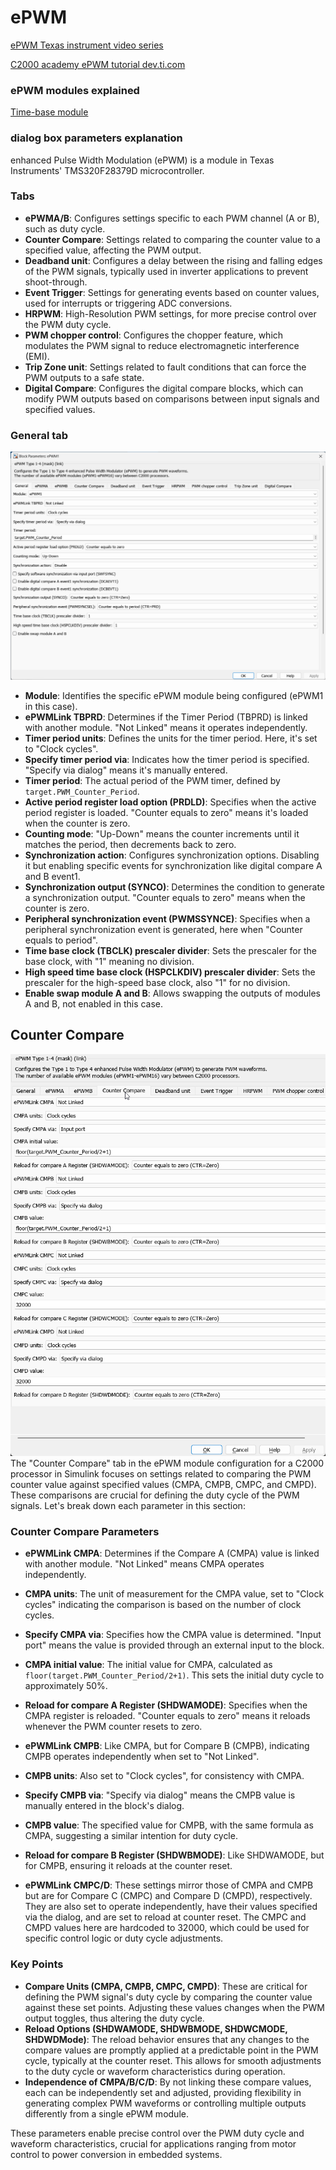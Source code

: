 # ePWM 

[ePWM Texas instrument video series](https://www.ti.com/video/series/C2000-enhanced-pulse-width-modulator.html)

[C2000 academy ePWM tutorial dev.ti.com](https://dev.ti.com/tirex/explore/node?node=A__AbG33Z.DwtBrb89JWwjoTg__C2000-ACADEMY__3H1LnqB__LATEST)

### ePWM modules explained
[Time-base module](./epwm_time_base.md)

### dialog box parameters explanation

enhanced Pulse Width Modulation (ePWM) is a module in Texas Instruments' TMS320F28379D microcontroller. 

### Tabs

- **ePWMA/B**: Configures settings specific to each PWM channel (A or B), such as duty cycle.
- **Counter Compare**: Settings related to comparing the counter value to a specified value, affecting the PWM output.
- **Deadband unit**: Configures a delay between the rising and falling edges of the PWM signals, typically used in inverter applications to prevent shoot-through.
- **Event Trigger**: Settings for generating events based on counter values, used for interrupts or triggering ADC conversions.
- **HRPWM**: High-Resolution PWM settings, for more precise control over the PWM duty cycle.
- **PWM chopper control**: Configures the chopper feature, which modulates the PWM signal to reduce electromagnetic interference (EMI).
- **Trip Zone unit**: Settings related to fault conditions that can force the PWM outputs to a safe state.
- **Digital Compare**: Configures the digital compare blocks, which can modify PWM outputs based on comparisons between input signals and specified values.



### General tab

![alt text](image-26.png)


- **Module**: Identifies the specific ePWM module being configured (ePWM1 in this case).
- **ePWMLink TBPRD**: Determines if the Timer Period (TBPRD) is linked with another module. "Not Linked" means it operates independently.
- **Timer period units**: Defines the units for the timer period. Here, it's set to "Clock cycles".
- **Specify timer period via**: Indicates how the timer period is specified. "Specify via dialog" means it's manually entered.
- **Timer period**: The actual period of the PWM timer, defined by `target.PWM_Counter_Period`.
- **Active period register load option (PRDLD)**: Specifies when the active period register is loaded. "Counter equals to zero" means it's loaded when the counter is zero.
- **Counting mode**: "Up-Down" means the counter increments until it matches the period, then decrements back to zero.
- **Synchronization action**: Configures synchronization options. Disabling it but enabling specific events for synchronization like digital compare A and B event1.
- **Synchronization output (SYNCO)**: Determines the condition to generate a synchronization output. "Counter equals to zero" means when the counter is zero.
- **Peripheral synchronization event (PWMSSYNCE)**: Specifies when a peripheral synchronization event is generated, here when "Counter equals to period".
- **Time base clock (TBCLK) prescaler divider**: Sets the prescaler for the base clock, with "1" meaning no division.
- **High speed time base clock (HSPCLKDIV) prescaler divider**: Sets the prescaler for the high-speed base clock, also "1" for no division.
- **Enable swap module A and B**: Allows swapping the outputs of modules A and B, not enabled in this case.

## Counter Compare
![alt text](image-27.png)
The "Counter Compare" tab in the ePWM module configuration for a C2000 processor in Simulink focuses on settings related to comparing the PWM counter value against specified values (CMPA, CMPB, CMPC, and CMPD). These comparisons are crucial for defining the duty cycle of the PWM signals. Let's break down each parameter in this section:

### Counter Compare Parameters

- **ePWMLink CMPA**: Determines if the Compare A (CMPA) value is linked with another module. "Not Linked" means CMPA operates independently.
- **CMPA units**: The unit of measurement for the CMPA value, set to "Clock cycles" indicating the comparison is based on the number of clock cycles.
- **Specify CMPA via**: Specifies how the CMPA value is determined. "Input port" means the value is provided through an external input to the block.
- **CMPA initial value**: The initial value for CMPA, calculated as `floor(target.PWM_Counter_Period/2+1)`. This sets the initial duty cycle to approximately 50%.
- **Reload for compare A Register (SHDWAMODE)**: Specifies when the CMPA register is reloaded. "Counter equals to zero" means it reloads whenever the PWM counter resets to zero.

- **ePWMLink CMPB**: Like CMPA, but for Compare B (CMPB), indicating CMPB operates independently when set to "Not Linked".
- **CMPB units**: Also set to "Clock cycles", for consistency with CMPA.
- **Specify CMPB via**: "Specify via dialog" means the CMPB value is manually entered in the block's dialog.
- **CMPB value**: The specified value for CMPB, with the same formula as CMPA, suggesting a similar intention for duty cycle.
- **Reload for compare B Register (SHDWBMODE)**: Like SHDWAMODE, but for CMPB, ensuring it reloads at the counter reset.

- **ePWMLink CMPC/D**: These settings mirror those of CMPA and CMPB but are for Compare C (CMPC) and Compare D (CMPD), respectively. They are also set to operate independently, have their values specified via the dialog, and are set to reload at counter reset. The CMPC and CMPD values here are hardcoded to 32000, which could be used for specific control logic or duty cycle adjustments.

### Key Points

- **Compare Units (CMPA, CMPB, CMPC, CMPD)**: These are critical for defining the PWM signal's duty cycle by comparing the counter value against these set points. Adjusting these values changes when the PWM output toggles, thus altering the duty cycle.
- **Reload Options (SHDWAMODE, SHDWBMODE, SHDWCMODE, SHDWDMode)**: The reload behavior ensures that any changes to the compare values are promptly applied at a predictable point in the PWM cycle, typically at the counter reset. This allows for smooth adjustments to the duty cycle or waveform characteristics during operation.
- **Independence of CMPA/B/C/D**: By not linking these compare values, each can be independently set and adjusted, providing flexibility in generating complex PWM waveforms or controlling multiple outputs differently from a single ePWM module.

These parameters enable precise control over the PWM duty cycle and waveform characteristics, crucial for applications ranging from motor control to power conversion in embedded systems.